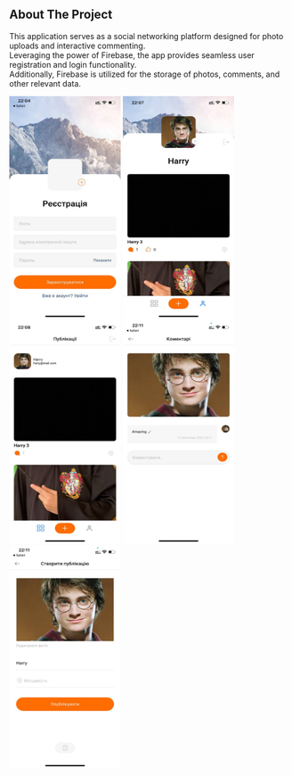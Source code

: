 ## About The Project

This application serves as a social networking platform designed for photo uploads and interactive commenting.</br>
Leveraging the power of Firebase, the app provides seamless user registration and login functionality.</br>
Additionally, Firebase is utilized for the storage of photos, comments, and other relevant data.

<img src="./assets/screenshot1.jpeg" width="200" height="400" alt="Screen Shot">
<img src="./assets/screenshot2.jpeg" width="200" height="400" alt="Screen Shot">
<img src="./assets/screenshot3.jpeg" width="200" height="400" alt="Screen Shot">
<img src="./assets/screenshot4.jpeg" width="200" height="400" alt="Screen Shot">
<img src="./assets/screenshot5.jpeg" width="200" height="400" alt="Screen Shot">
